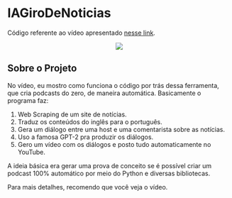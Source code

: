 # IAGiroDeNoticias

Código referente ao vídeo apresentado [nesse link](https://youtu.be/1mNRLmm15FM).

<p align="center">
  <a href="https://youtu.be/1mNRLmm15FM"><img src="https://img.youtube.com/vi/1mNRLmm15FM/maxresdefault.jpg"></a>
</p>

## Sobre o Projeto

No vídeo, eu mostro como funciona o código por trás dessa ferramenta, que cria podcasts do zero, de maneira automática. Basicamente o programa faz:

1. Web Scraping de um site de notícias.
2. Traduz os conteúdos do inglês para o português.
3. Gera um diálogo entre uma host e uma comentarista sobre as notícias.
4. Uso a famosa GPT-2 pra produzir os diálogos.
5. Gero um vídeo com os diálogos e posto tudo automaticamente no YouTube.

A ideia básica era gerar uma prova de conceito se é possível criar um podcast 100% automático por meio do Python e diversas bibliotecas.

Para mais detalhes, recomendo que você veja o vídeo.
